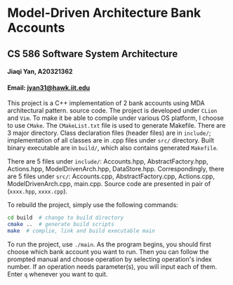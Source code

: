# Model-Driven Architecture Bank Accounts
## CS 586 Software System Architecture
#### Jiaqi Yan, A20321362 
#### Email: jyan31@hawk.iit.edu

This project is a C++ implementation of 2 bank accounts using MDA architectural pattern. source code. The project is developed under `CLion` and `Vim`. To make it be able to compile under various OS platform, I choose to use `CMake`. The `CMakeList.txt` file is used to generate Makefile. There are 3 major directory. Class declaration files (header files) are in `include/`; implementation of all classes are in .cpp files under `src/` directory. Built binary executable are in `build/`, which also contains generated `Makefile`. 

There are 5 files under `include/`: Accounts.hpp, AbstractFactory.hpp, Actions.hpp, ModelDrivenArch.hpp, DataStore.hpp. Correspondingly, there are 5 files under `src/`: Accounts.cpp, AbstractFactory.cpp, Actions.cpp, ModelDrivenArch.cpp, main.cpp. Source code are presented in pair of (`xxxx.hpp`, `xxxx.cpp`).

To rebuild the project, simply use the following commands:

```bash
cd build  # change to build directory
cmake ..  # generate build scripts
make  # complie, link and build executable main
```

To run the project, use `./main`. As the program begins, you should first choose which bank account you want to run. Then you can follow the prompted manual and choose operation by selecting operation's index number. If an operation needs parameter(s), you will input each of them. Enter `q` whenever you want to quit.
